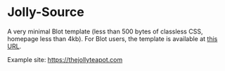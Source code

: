 # Jolly-Source
 A very minimal Blot template (less than 500 bytes of classless CSS, homepage less than 4kb). For Blot users, the template is available at [this URL](https://blot.im/settings/template/share/8195c839-e667-4bfd-b775-27982eae5569).

 Example site: https://thejollyteapot.com
